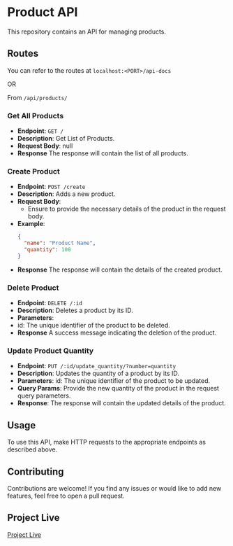 # Product API

This repository contains an API for managing products.

## Routes
You can refer to the routes at `localhost:<PORT>/api-docs`

OR

From `/api/products/`
### Get All Products
- **Endpoint**: `GET /`
- **Description**: Get List of Products.
- **Request Body**: null
- **Response**
   The response will contain the list of all products.
  
### Create Product
- **Endpoint**: `POST /create`
- **Description**: Adds a new product.
- **Request Body**: 
  - Ensure to provide the necessary details of the product in the request body.
- **Example**:
  ```json
  {
    "name": "Product Name",
    "quantity": 100
  }
  ```
- **Response**
   The response will contain the details of the created product.

### Delete Product
- **Endpoint**: `DELETE /:id`
- **Description**: Deletes a product by its ID.
- **Parameters**:
- id: The unique identifier of the product to be deleted.
- **Response**
  A success message indicating the deletion of the product.

### Update Product Quantity
- **Endpoint**: `PUT /:id/update_quantity/?number=quantity`
- **Description**: Updates the quantity of a product by its ID.
- **Parameters**:
  id: The unique identifier of the product to be updated.
- **Query Params**:
  Provide the new quantity of the product in the request query parameters.
- **Response**:
  The response will contain the updated details of the product.

## Usage
  To use this API, make HTTP requests to the appropriate endpoints as described above.

## Contributing
  Contributions are welcome! If you find any issues or would like to add new features, feel free to open a pull request.

## Project Live
  [Project Live](https://e-commerce-api-xxl8.onrender.com)
